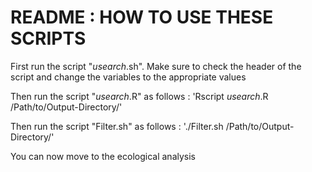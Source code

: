 # README : HOW TO USE THESE SCRIPTS


First run the script "*usearch*.sh". Make sure to check the header of the script and change the variables to the appropriate values

Then run the script "*usearch*.R" as follows : 'Rscript *usearch*.R /Path/to/Output-Directory/'

Then run the script "Filter.sh" as follows : './Filter.sh /Path/to/Output-Directory/'

You can now move to the ecological analysis
